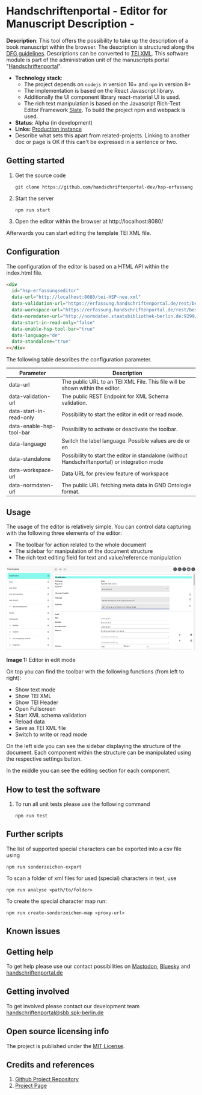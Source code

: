 # Handschriftenportal - Editor for Manuscript Description -

**Description**: This tool offers the possibility to take up the description of a book manuscript within the browser.
The description is structured along
the [DFG guidelines](http://bilder.manuscripta-mediaevalia.de/hs//kataloge/HSKRICH.htm). Descriptions can be converted
to [TEI XML](https://tei-c.org/). This software module is part of the administration unit of the manuscripts
portal "[Handschriftenportal](https://handschriftenportal.de/)".

- **Technology stack**:
  - The project depends on `nodejs` in version 16+ and `npm` in version 8+
  - The implementation is based on the React Javascript library.
  - Additionally the UI component library react-material UI is used.
  - The rich text manipulation is based on the Javascript Rich-Text Editor
    Framework [Slate](https://docs.slatejs.org/). To build the project npm and webpack is used.
- **Status**: Alpha (in development)
- **Links:** [Production instance](https://erfassung.handschriftenportal.de/dashboard.xhtml)
- Describe what sets this apart from related-projects. Linking to another doc or page is OK if this can't be expressed
  in a sentence or two.

## Getting started

1. Get the source code

   ```shell
   git clone https://github.com/handschriftenportal-dev/hsp-erfassung
   ```

2. Start the server

   ```shell
   npm run start
   ```

3. Open the editor within the browser at http://localhost:8080/

Afterwards you can start editing the template TEI XML file.

## Configuration

The configuration of the editor is based on a HTML API within the index.html file.

```html
<div
  id="hsp-erfassungseditor"
  data-url="http://localhost:8080/tei-HSP-neu.xml"
  data-validation-url="https://erfassung.handschriftenportal.de/rest/beschreibungen/validate"
  data-workspace-url="https://erfassung.handschriftenportal.de/rest/beschreibungen/"
  data-normdaten-url="http://normdaten.staatsbibliothek-berlin.de:9299/rest/graphql/"
  data-start-in-read-only="false"
  data-enable-hsp-tool-bar="true"
  data-language="de"
  data-standalone="true"
></div>
```

The following table describes the configuration parameter.

| Parameter                | Description                                                                                     |
| ------------------------ | ----------------------------------------------------------------------------------------------- |
| data-url                 | The public URL to an TEI XML File. This file will be shown within the editor.                   |
| data-validation-url      | The public REST Endpoint for XML Schema validation.                                             |
| data-start-in-read-only  | Possibility to start the editor in edit or read mode.                                           |
| data-enable-hsp-tool-bar | Possibility to activate or deactivate the toolbar.                                              |
| data-language            | Switch the label language. Possible values are de or en                                         |
| data-standalone          | Possibility to start the editor in standalone (without Handschriftenportal) or integration mode |
| data-workspace-url       | Data URL for preview feature of workspace                                                       |
| data-normdaten-url       | The public URL fetching meta data in GND Ontologie format.                                      |

## Usage

The usage of the editor is relatively simple. You can control data capturing with the following three elements of the
editor:

- The toolbar for action related to the whole document
- The sidebar for manipulation of the document structure
- The rich text editing field for text and value/reference manipulation

![Editor](hsp-manual-editor.png)

**Image 1:** Editor in edit mode

On top you can find the toolbar with the following functions (from left to right):

- Show text mode
- Show TEI XML
- Show TEI Header
- Open Fullscreen
- Start XML schema validation
- Reload data
- Save as TEI XML file
- Switch to write or read mode

On the left side you can see the sidebar displaying the structure of the document. Each component within the structure
can be manipulated using the respective settings button.

In the middle you can see the editing section for each component.

## How to test the software

1. To run all unit tests please use the following command

   ```shell
   npm run test
   ```

## Further scripts

The list of supported special characters can be exported into a csv file using

```shell
npm run sonderzeichen-export
```

To scan a folder of xml files for used (special) characters in text, use

```shell
npm run analyse <path/to/folder>
```

To create the special character map run:

```shell
npm run create-sonderzeichen-map <proxy-url>
```

## Known issues

## Getting help

To get help please use our contact possibilities on
[Mastodon](https://openbiblio.social/@hsprtl),
[Bluesky](https://bsky.app/profile/hsprtl.bsky.social)
and [handschriftenportal.de](https://handschriftenportal.de/)

## Getting involved

To get involved please contact our development team
[handschriftenportal@sbb.spk-berlin.de](mailto:handschriftenportal-dev@sbb.spk-berlin.de)

## Open source licensing info

The project is published under the [MIT License](https://opensource.org/licenses/MIT).

## Credits and references

1. [Github Project Repository](https://github.com/handschriftenportal-dev)
2. [Project Page](https://handschriftenportal.de/)
